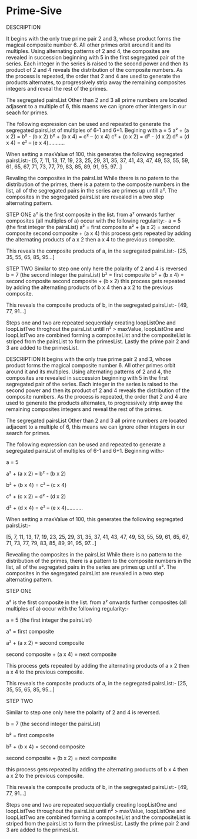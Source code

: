 # Prime-Sive
DESCRIPTION

It begins with the only true prime pair 2 and 3, whose product forms the magical composite number 6. 
All other primes orbit around it and its multiples. Using alternating patterns of 2 and 4, 
the composites are revealed in succession beginning with 5 in the first segregated pair of the series. 
Each integer in the series is raised to the second power and then its product of 2 and 4 reveals the distribution of the composite numbers.
As the process is repeated, the order that 2 and 4 are used to generate the products alternates, 
to progressively strip away the remaining composites integers and reveal the rest of the primes. 

The segregated pairsList
Other than 2 and 3 all prime numbers are located adjasent to a multiple of 6, this maens we can ignore other intergers in our seach for primes.

The following expression can be used and repeated to generate the segregated pairsList of multiples of 6-1 and 6+1.
Begining with a = 5 
a² + (a x 2) = b² - (b x 2)
b² + (b x 4) = c² – (c x 4)
c² + (c x 2) = d² - (d x 2)
d² + (d x 4) = e² – (e x 4)...........

When setting a maxValue of 100, this generates the following segregated pairsList:-
[5, 7, 11, 13, 17, 19, 23, 25, 29, 31, 35, 37, 41, 43, 47, 49, 53, 55, 59, 61, 65, 67, 71, 73, 77, 79, 83, 85, 89, 91, 95, 97...]

Revaling the composites in the pairsList
While threre is no patern to the distribution of the primes, there is a patern to the composite numbers in the list, all of the segregated pairs in the series are primes up untill a². The composites in the segregated pairsList are revealed in a two step alternating pattern.

STEP ONE
a² is the first composite in the list. from a² onwards further composites (all multiples of a) occur with the following regularity:-
a = 5  (the first integer the pairsList)
a² = first composite
a² + (a x 2) = second composite
second composite + (a x 4)
this process gets repeated by adding the alternating products of a x 2 then a x 4 to the previous composite.

This reveals the composite products of a, in the segregated pairsList:-
[25, 35, 55, 65, 85, 95...]

STEP TWO
Similar to step one only here the polarity of 2 and 4 is reversed
b = 7 (the second integer the pairsList)
b² = first composite
b² + (b x 4) = second composite
second composite + (b x 2)
this process gets repeated by adding the alternating products of b x 4 then a x 2 to the previous composite.

This reveals the composite products of b, in the segregated pairsList:-
[49, 77, 91...]

Steps one and two are repeated sequentialy creating loopListOne and loopListTwo throghout the pairsList untill n² > maxValue, loopListOne and loopListTwo are combined forming a compositeList and the compositeList is striped from the pairsList to form the primesList. Lastly the prime pair 2 and 3 are added to the primesList.



DESCRIPTION
It begins with the only true prime pair 2 and 3, whose product forms the magical composite number 6. All other primes orbit around it and its multiples. Using alternating patterns of 2 and 4, the composites are revealed in succession beginning with 5 in the first segregated pair of the series. Each integer in the series is raised to the second power and then its product of 2 and 4 reveals the distribution of the composite numbers. As the process is repeated, the order that 2 and 4 are used to generate the products alternates, to progressively strip away the remaining composites integers and reveal the rest of the primes.

The segregated pairsList 
Other than 2 and 3 all prime numbers are located adjacent to a multiple of 6, this means we can ignore other integers  in our search for primes.

The following expression can be used and repeated to generate a segregated pairsList of multiples of 6-1 and 6+1. Beginning with:- 

a = 5 

a² + (a x 2) = b² - (b x 2) 

b² + (b x 4) = c² – (c x 4) 

c² + (c x 2) = d² - (d x 2) 

d² + (d x 4) = e² – (e x 4)...........

When setting a maxValue of 100, this generates the following segregated pairsList:- 

[5, 7, 11, 13, 17, 19, 23, 25, 29, 31, 35, 37, 41, 43, 47, 49, 53, 55, 59, 61, 65, 67, 71, 73, 77, 79, 83, 85, 89, 91, 95, 97...]

Revealing the composites in the pairsList
While there is no pattern to the distribution of the primes, there is a pattern to the composite numbers in the list, all of the segregated pairs in the series are primes up until a². The composites in the segregated pairsList are revealed in a two step alternating pattern.

STEP ONE 

a² is the first composite in the list. from a² onwards further composites (all multiples of a) occur with the following regularity:- 

a = 5 (the first integer the pairsList) 

a² = first composite 

a² + (a x 2) = second composite 

second composite + (a x 4) = next composite

This process gets repeated by adding the alternating products of a x 2 then a x 4 to the previous composite.

This reveals the composite products of a, in the segregated pairsList:- [25, 35, 55, 65, 85, 95...]

STEP TWO 

Similar to step one only here the polarity of 2 and 4 is reversed. 

b = 7 (the second integer the pairsList) 

b² = first composite 

b² + (b x 4) = second composite 

second composite + (b x 2) = next composite

this process gets repeated by adding the alternating products of b x 4 then a x 2 to the previous composite.

This reveals the composite products of b, in the segregated pairsList:- [49, 77, 91...]

Steps one and two are repeated sequentially creating loopListOne and loopListTwo throughout the pairsList until n² > maxValue, loopListOne and loopListTwo are combined forming a compositeList and the compositeList is striped from the pairsList to form the primesList. Lastly the prime pair 2 and 3 are added to the primesList.
